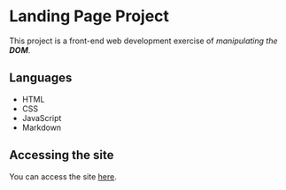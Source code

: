 # Landing Page Project

This project is a front-end web development exercise of _manipulating the **DOM**_.

## Languages 

- HTML
- CSS
- JavaScript
- Markdown

## Accessing the site

You can access the site [here](https://kelvinziroh.github.io/landing-page/).




